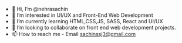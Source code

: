 - 👋 Hi, I’m @nehrasachin
- 👀 I’m interested in UI/UX and Front-End Web Development
- 🌱 I’m currently learning HTML,CSS,JS, SASS, React and UI/UX
- 💞️ I’m looking to collaborate on front end web development projects.
- 📫 How to reach me - Email sachinssj3@gmail.com

<!---
nehrasachin/nehrasachin is a ✨ special ✨ repository because its `README.md` (this file) appears on your GitHub profile.
You can click the Preview link to take a look at your changes.
--->
